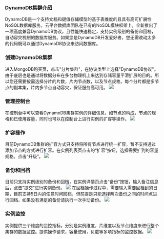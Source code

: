### DynamoDB集群介绍
DynamoDB是一个支持文档和键值存储模型的基于表维度的且具有高可扩展性NoSQL数据库服务。云平台数据库团队在已有的NoSQL模块框架上，全新推出了一项高度兼容DynamoDB协议，且性能快速稳定，支持实例级别的备份和回档，自动容灾机制的数据库服务。如果您是DynamoDB开发爱好者，您无需改动太多的代码既可以通过DynamoDB协议来访问数据库。


### 创建DynamoDB集群
进入MongoDB购买页，点击"分片集群"，在协议类型上选择"DynamoDB协议"。
由于底层也是通过将数据分布在多台物理机上来达到存储容量平滑扩展的目的。所以您还需要按需选择分片的片数，片内节点数，以及节点规格。每个分片都是多节点的副本集，片内多节点自动容灾，保证服务高可用。
[![](http://imgcache.tcecqpoc.fsphere.cn/image/mc.qcloudimg.com/static/img/70d51b1da13f7334b54f14612b26c05c/create.png)](http://imgcache.tcecqpoc.fsphere.cn/image/mc.qcloudimg.com/static/img/70d51b1da13f7334b54f14612b26c05c/create.png)

### 管理控制台
在控制台中可以查看DynamoDB集群实例的详细信息，如节点的构成，节点的规格和已使用容量，同时也可以在控制台上进行实例的扩容等操作。
[![](http://imgcache.tcecqpoc.fsphere.cn/image/mc.qcloudimg.com/static/img/c101b8878cb77a9e486ed5e34467a995/D.png)](http://imgcache.tcecqpoc.fsphere.cn/image/mc.qcloudimg.com/static/img/c101b8878cb77a9e486ed5e34467a995/D.png)

### 扩容操作
目前DynamoDB集群的扩容方式只支持将所有节点进行统一扩容，暂不支持通过添加节点的方式进行扩容。在实例列表页点击的“扩容”按钮，选择需要扩到的容量规格，点击“升级”。
[![](http://imgcache.tcecqpoc.fsphere.cn/image/mc.qcloudimg.com/static/img/eac99761afe97e60a18438f5ef196e14/kuo.png)](http://imgcache.tcecqpoc.fsphere.cn/image/mc.qcloudimg.com/static/img/eac99761afe97e60a18438f5ef196e14/kuo.png)


### 备份和回档
目前只支持实例级别的备份和回档，在实例详情页点击“备份”按钮，输入备注信息后，点击"提交"进行实例备份。
[![](http://imgcache.tcecqpoc.fsphere.cn/image/mc.qcloudimg.com/static/img/608e4ec72a25d7a265d07d2720c5d1ef/beifeng.png)](http://imgcache.tcecqpoc.fsphere.cn/image/mc.qcloudimg.com/static/img/608e4ec72a25d7a265d07d2720c5d1ef/beifeng.png)
在回档操作过程中，需要输入需要回档到的日期，目前支持5日内的任意时间回档，但前提是只能选择两次备份之间的时间点进行回档，如果没有满足的备份请执行一次手动备份。
[![](http://imgcache.tcecqpoc.fsphere.cn/image/mc.qcloudimg.com/static/img/b2ef79e419a89976c96743aa7e4f6085/huidang.png)](http://imgcache.tcecqpoc.fsphere.cn/image/mc.qcloudimg.com/static/img/b2ef79e419a89976c96743aa7e4f6085/huidang.png)

### 实例监控
实例提供三个维度的监控指标，分别是实例维度，片维度以及节点维度来进行整个集群的数据监控。提供操作请求，容量使用，负载等多项指标的监控数据。
[![](http://imgcache.tcecqpoc.fsphere.cn/image/mc.qcloudimg.com/static/img/98766957d1748618dad40f133c0b35d2/jiank2.png)](http://imgcache.tcecqpoc.fsphere.cn/image/mc.qcloudimg.com/static/img/98766957d1748618dad40f133c0b35d2/jiank2.png)